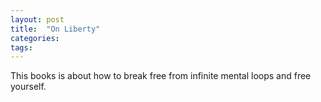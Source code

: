 ```yaml
---
layout: post
title:  "On Liberty"
categories: 
tags: 
---
```


This books is about how to break free from infinite mental loops and free yourself.
